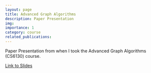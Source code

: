 ```yaml
---
layout: page
title: Advanced Graph Algorithms
description: Paper Presentation
img: 
importance: 1
category: course
related_publications:
---
```


Paper Presentation from when I took the Advanced Graph Algorithms (CS6130) course.

<a href="{{ site.baseurl }}/assets/pdf/Advanced_Graph_Algorithms_Paper_Presentation.pdf"> Link to Slides </a> 